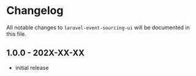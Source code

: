 # Changelog

All notable changes to `laravel-event-sourcing-ui` will be documented in this file.

## 1.0.0 - 202X-XX-XX

- initial release
